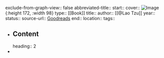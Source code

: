 exclude-from-graph-view:: false
abbreviated-title::
start::
cover:: ![Image](    ){:height 172, :width 98}
type:: [[Book]]
title::
author:: [[@Lao Tzu]] 
year::
status::
source-url:: [Goodreads]( )
end::
location::
tags::

- ## Content
  heading:: 2
-